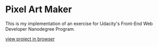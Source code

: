 # Pixel Art Maker
This is my implementation of an exercise for Udacity's Front-End Web Developer Nanodegree Program.

[view project in browser](https://hanny21.github.io/pixel_art_maker/)
